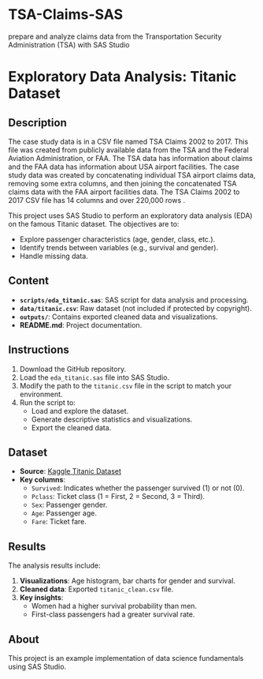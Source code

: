# TSA-Claims-SAS
prepare and analyze claims data from the Transportation Security Administration (TSA) with SAS Studio

# Exploratory Data Analysis: Titanic Dataset

## Description
The case study data is in a CSV file named TSA Claims 2002 to 2017. This file was created from publicly available data from the TSA and the Federal Aviation Administration, or FAA. The TSA data has information about claims and the FAA data has information about USA airport facilities. The case study data was created by concatenating individual TSA airport claims data, removing some extra columns, and then joining the concatenated TSA claims data with the FAA airport facilities data. The TSA Claims 2002 to 2017 CSV file has 14 columns and over 220,000 rows .

This project uses SAS Studio to perform an exploratory data analysis (EDA) on the famous Titanic dataset. The objectives are to:  
- Explore passenger characteristics (age, gender, class, etc.).  
- Identify trends between variables (e.g., survival and gender).  
- Handle missing data.  

## Content
- **`scripts/eda_titanic.sas`**: SAS script for data analysis and processing.  
- **`data/titanic.csv`**: Raw dataset (not included if protected by copyright).  
- **`outputs/`**: Contains exported cleaned data and visualizations.  
- **README.md**: Project documentation.  

## Instructions
1. Download the GitHub repository.  
2. Load the `eda_titanic.sas` file into SAS Studio.  
3. Modify the path to the `titanic.csv` file in the script to match your environment.  
4. Run the script to:  
   - Load and explore the dataset.  
   - Generate descriptive statistics and visualizations.  
   - Export the cleaned data.  

## Dataset
- **Source**: [Kaggle Titanic Dataset](https://www.kaggle.com/c/titanic/data)  
- **Key columns**:  
  - `Survived`: Indicates whether the passenger survived (1) or not (0).  
  - `Pclass`: Ticket class (1 = First, 2 = Second, 3 = Third).  
  - `Sex`: Passenger gender.  
  - `Age`: Passenger age.  
  - `Fare`: Ticket fare.  

## Results
The analysis results include:  
1. **Visualizations**: Age histogram, bar charts for gender and survival.  
2. **Cleaned data**: Exported `titanic_clean.csv` file.  
3. **Key insights**:  
   - Women had a higher survival probability than men.  
   - First-class passengers had a greater survival rate.  

## About
This project is an example implementation of data science fundamentals using SAS Studio.



